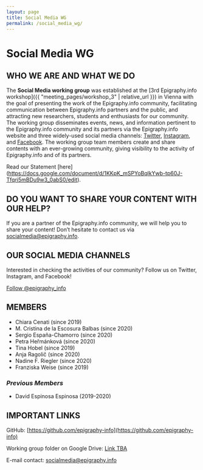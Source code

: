```yaml
---
layout: page
title: Social Media WG
permalink: /social_media_wg/
---
```



# Social Media WG

## WHO WE ARE AND WHAT WE DO

The **Social Media working group** was established at the [3rd Epigraphy.info workshop]({{ "meeting_pages/workshop_3" | relative_url }})
 in Vienna with the goal of presenting the work of the Epigraphy.info community, facilitating communication between Epigraphy.info partners and the public, and attracting new researchers, students and enthusiasts for our community.
The working group disseminates events, news, and information pertinent to the Epigraphy.info community and its partners via the Epigraphy.info website and three widely-used social media channels: [Twitter](https://twitter.com/epigraphy_info), [Instagram](https://www.instagram.com/epigraphy.info/), and [Facebook](https://www.facebook.com/epigraphy.info/). The working group team members create and share contents with an ever-growing community, giving visibility to the activity of Epigraphy.info and of its partners.

Read our Statement [here] (https://docs.google.com/document/d/1KKpK_mSPYoBqlkYwb-tp60J-Tfqri5mBDu9w3_0abS0/edit).

## DO YOU WANT TO SHARE YOUR CONTENT WITH OUR HELP?

If you are a partner of the Epigraphy.info community, we will help you to share your content! Don’t hesitate to contact us via <a href = "mailto: socialmedia@epigraphy.info">socialmedia@epigraphy.info</a>.

## OUR SOCIAL MEDIA CHANNELS

Interested in checking the activities of our community? Follow us on Twitter, Instagram, and Facebook!

<a href="https://twitter.com/epigraphy_info?ref_src=twsrc%5Etfw" class="twitter-follow-button" data-show-count="false">Follow @epigraphy_info</a><script async src="https://platform.twitter.com/widgets.js" charset="utf-8"></script>

## MEMBERS

* Chiara Cenati (since 2019)
* M. Cristina de la Escosura Balbas (since 2020)
* Sergio España-Chamorro (since 2020)
* Petra Heřmánková (since 2020)
* Tina Hobel (since 2019)
* Anja Ragolič (since 2020)
* Nadine F. Riegler (since 2020)
* Franziska Weise (since 2019)

### *Previous Members*

* David Espinosa Espinosa (2019-2020)

## IMPORTANT LINKS

GitHub: [https://github.com/epigraphy-info](https://github.com/epigraphy-info)

Working group folder on Google Drive: [Link TBA](https://www.providesomelinkhere.org/")

E-mail contact: <a href = "mailto: socialmedia@epigraphy.info">socialmedia@epigraphy.info</a>
